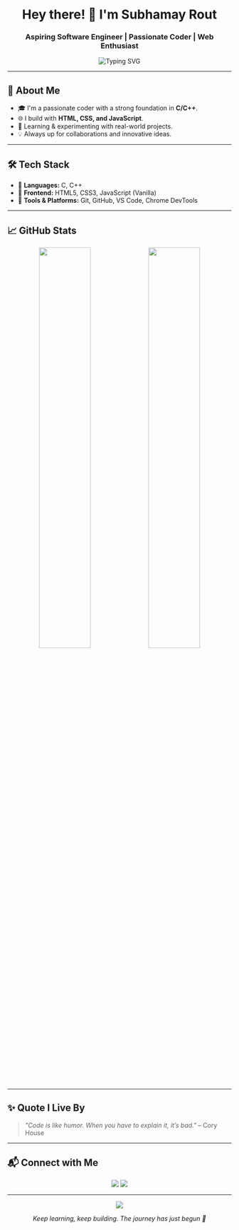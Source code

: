 <h1 align="center">Hey there! 👋 I'm Subhamay Rout</h1>
<h3 align="center">Aspiring Software Engineer | Passionate Coder | Web Enthusiast</h3>

<p align="center">
  <img src="https://readme-typing-svg.herokuapp.com?font=Fira+Code&size=22&pause=1000&center=true&vCenter=true&width=435&lines=Hello%2C+World!+%F0%9F%8C%90;I+code+in+C%2FC%2B%2B+and+Web+Tech+%F0%9F%92%BB;Let's+build+something+amazing+%F0%9F%A7%AA" alt="Typing SVG" />
</p>

---

## 🧠 About Me

- 🎓 I'm a passionate coder with a strong foundation in **C/C++**.
- 🌐 I build with **HTML, CSS, and JavaScript**.
- 🚀 Learning & experimenting with real-world projects.
- 💡 Always up for collaborations and innovative ideas.

---

## 🛠️ Tech Stack

- 🧠 **Languages:** C, C++
- 🎨 **Frontend:** HTML5, CSS3, JavaScript (Vanilla)
- 🔧 **Tools & Platforms:** Git, GitHub, VS Code, Chrome DevTools

---

## 📈 GitHub Stats

<p align="center">
  <img width="48%" src="https://github-readme-stats.vercel.app/api?username=Subhamay-Rout&show_icons=true&theme=radical" />
  <img width="48%" src="https://github-readme-streak-stats.herokuapp.com?user=Subhamay-Rout&theme=radical" />
</p>

---

## ✨ Quote I Live By

> *"Code is like humor. When you have to explain it, it’s bad."* – Cory House

---

## 📬 Connect with Me

<p align="center">
  <a href="https://github.com/Subhamay-Rout"><img src="https://img.shields.io/badge/GitHub-Subhamay--Rout-black?style=for-the-badge&logo=github"></a>
  <a href="mailto:routsubhamay@gmail.com"><img src="https://img.shields.io/badge/Email-routsubhamay@gmail.com-D14836?style=for-the-badge&logo=gmail&logoColor=white"></a>
</p>

---

<p align="center">
  <img src="https://raw.githubusercontent.com/roshanrahman/roshanrahman/master/matrix.svg">
</p>

<p align="center"><i>Keep learning, keep building. The journey has just begun 🚀</i></p>

